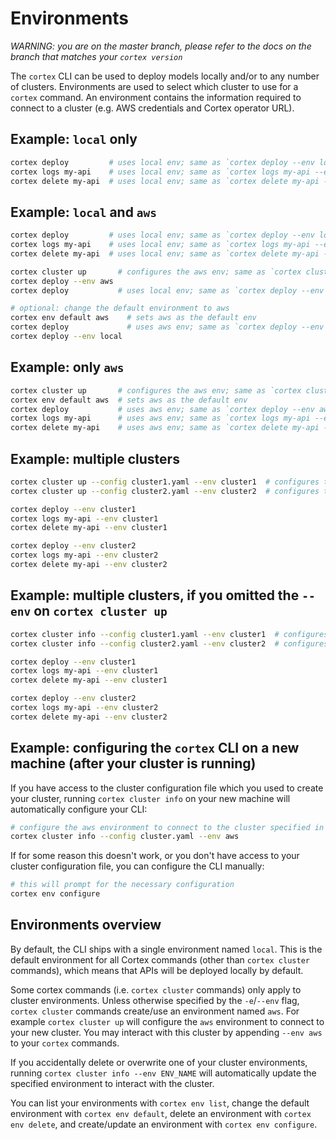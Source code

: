 # Environments

_WARNING: you are on the master branch, please refer to the docs on the branch that matches your `cortex version`_

The `cortex` CLI can be used to deploy models locally and/or to any number of clusters. Environments are used to select which cluster to use for a `cortex` command. An environment contains the information required to connect to a cluster (e.g. AWS credentials and Cortex operator URL).

## Example: `local` only

```bash
cortex deploy         # uses local env; same as `cortex deploy --env local`
cortex logs my-api    # uses local env; same as `cortex logs my-api --env local`
cortex delete my-api  # uses local env; same as `cortex delete my-api --env local`
```

## Example: `local` and `aws`

```bash
cortex deploy         # uses local env; same as `cortex deploy --env local`
cortex logs my-api    # uses local env; same as `cortex logs my-api --env local`
cortex delete my-api  # uses local env; same as `cortex delete my-api --env local`

cortex cluster up       # configures the aws env; same as `cortex cluster up --env aws`
cortex deploy --env aws
cortex deploy           # uses local env; same as `cortex deploy --env local`

# optional: change the default environment to aws
cortex env default aws    # sets aws as the default env
cortex deploy             # uses aws env; same as `cortex deploy --env aws`
cortex deploy --env local
```

## Example: only `aws`

```bash
cortex cluster up       # configures the aws env; same as `cortex cluster up --env aws`
cortex env default aws  # sets aws as the default env
cortex deploy           # uses aws env; same as `cortex deploy --env aws`
cortex logs my-api      # uses aws env; same as `cortex logs my-api --env aws`
cortex delete my-api    # uses aws env; same as `cortex delete my-api --env aws`
```

## Example: multiple clusters

```bash
cortex cluster up --config cluster1.yaml --env cluster1  # configures the cluster1 env
cortex cluster up --config cluster2.yaml --env cluster2  # configures the cluster2 env

cortex deploy --env cluster1
cortex logs my-api --env cluster1
cortex delete my-api --env cluster1

cortex deploy --env cluster2
cortex logs my-api --env cluster2
cortex delete my-api --env cluster2
```

## Example: multiple clusters, if you omitted the `--env` on `cortex cluster up`

```bash
cortex cluster info --config cluster1.yaml --env cluster1  # configures the cluster1 env
cortex cluster info --config cluster2.yaml --env cluster2  # configures the cluster2 env

cortex deploy --env cluster1
cortex logs my-api --env cluster1
cortex delete my-api --env cluster1

cortex deploy --env cluster2
cortex logs my-api --env cluster2
cortex delete my-api --env cluster2
```

## Example: configuring the `cortex` CLI on a new machine (after your cluster is running)

If you have access to the cluster configuration file which you used to create your cluster, running `cortex cluster info` on your new machine will automatically configure your CLI:

```bash
# configure the aws environment to connect to the cluster specified in cluster.yaml
cortex cluster info --config cluster.yaml --env aws
```

If for some reason this doesn't work, or you don't have access to your cluster configuration file, you can configure the CLI manually:

```bash
# this will prompt for the necessary configuration
cortex env configure
```

## Environments overview

By default, the CLI ships with a single environment named `local`. This is the default environment for all Cortex commands (other than `cortex cluster` commands), which means that APIs will be deployed locally by default.

Some cortex commands (i.e. `cortex cluster` commands) only apply to cluster environments. Unless otherwise specified by the `-e`/`--env` flag, `cortex cluster` commands create/use an environment named `aws`. For example `cortex cluster up` will configure the `aws` environment to connect to your new cluster. You may interact with this cluster by appending `--env aws` to your `cortex` commands.

If you accidentally delete or overwrite one of your cluster environments, running `cortex cluster info --env ENV_NAME` will automatically update the specified environment to interact with the cluster.

You can list your environments with `cortex env list`, change the default environment with `cortex env default`, delete an environment with `cortex env delete`, and create/update an environment with `cortex env configure`.
